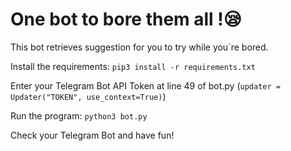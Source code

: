 # One bot to bore them all !😪
This bot retrieves suggestion for you to try while you`re bored.

Install the requirements: ```pip3 install -r requirements.txt```

Enter your Telegram Bot API Token at line 49 of bot.py (```updater = Updater("TOKEN", use_context=True)```)

Run the program: ```python3 bot.py```

Check your Telegram Bot and have fun!
